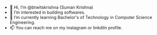 - 👋 Hi, I’m @btwitskrishna (Suman Krishna)
- 👀 I’m interested in building softwares.
- 🌱 I’m currently learning Bachelor's of Technology in Computer Science Engineering.
- 📫 You can reach me on my instagram or linkdiln profile.

